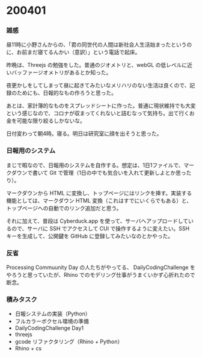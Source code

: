 # 200401  

### 雑感  

昼11時に小野さんからの、「君の同世代の人間は新社会人生活始まったというのに、お前まだ寝てるんかい（意訳）」という電話で起床。  

昨晩は、Threejs の勉強をした。普通のジオメトリと、webGL の低レベルに近いバッファージオメトリがあるとか知った。  

夜更かしをしてしまって昼に起きてみたいなメリハリのない生活は良くので、記録のためにも、日報的なもの作ろうと思った。  

あとは、家計簿的なものをスプレッドシートに作った。普通に現状維持でも大変という感じなので、コロナが収まってくれないと詰むなって気持ち。出て行くお金を可能な限り絞るしかないな。  

日付変わって朝4時。寝る。明日は研究室に顔を出そうと思った。  

### 日報用のシステム  

まじで暇なので、日報用のシステムを自作する。想定は、1日1ファイルで、マークダウンで書いて Git で管理（1日の中でも気合いを入れて更新しよとか思ったり）。

マークダウンから HTML に変換し、トップページにはリンクを挿す。実装する機能としては、マークダウン HTML 変換（これはすでにいくらでもある）と、トップページへの自動でのリンク追加だと思う。  

それに加えて、普段は Cyberduck.app を使って、サーバへアップロードしているので、サーバに SSH でアクセスして CUI で操作するように変えたい。SSH キーを生成して、公開鍵を GitHub に登録してみたいなのとかやった。  

### 反省  

Processing Commuunity Day の人たちがやってる、 DailyCodingChallenge をやろうと思っていたが、Rhino でのモデリング仕事がうまくいかず心折れたので断念。  

### 積みタスク  

- 日報システムの実装（Python）  
- フルカラーボクセル環境の準備  
- DailyCodingChallenge Day1  
- threejs  
- gcode リファクタリング（Rhino + Python）  
- Rhino + cs  

